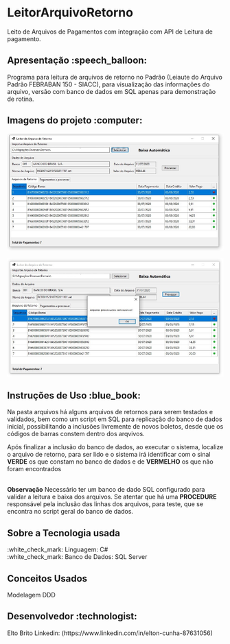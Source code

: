 # LeitorArquivoRetorno
Leito de Arquivos de Pagamentos com integração com API de Leitura de pagamento.


<h2>Apresentação  :speech_balloon:</h2> 
Programa para leitura de arquivos de retorno no Padrão (Leiaute do Arquivo Padrão FEBRABAN 150 - SIACC), para visualização das informações do arquivo, versão com banco de dados em SQL apenas para demonstração de rotina.

<h2>Imagens do projeto :computer:</h2> 

![alt text](https://github.com/eltonbrcunha/LeitorArquivoRetorno/blob/main/LeitorArquivoRetorno/imagens/001.jpg)

![alt text](https://github.com/eltonbrcunha/LeitorArquivoRetorno/blob/main/LeitorArquivoRetorno/imagens/002.jpg)

<h2>Instruções de Uso :blue_book:</h2>
Na pasta arquivos há alguns arquivos de retornos para serem testados e validados, bem como um script em SQL para replicação do banco de dados inicial, possibilitando a inclusões livremente de novos boletos, desde que os códigos de barras constem dentro dos arqvivos.

Após finalizar a inclusão do banco de dados, ao executar o sistema, localize o arquivo de retorno, para ser lido e o sistema irá identificar com o sinal <strong>VERDE</strong> os que constam no banco de dados
e de <strong>VERMELHO</strong> os que não foram encontrados

</br>
<strong>Observação</strong> 
Necessário ter um banco de dado SQL configurado para validar a leitura e baixa dos arquivos.
Se atentar que há uma <strong>PROCEDURE</strong> responsável pela inclusão das linhas dos arquivos, para teste, que se encontra no script geral do banco de dados.

<h2>Sobre a Tecnologia usada</h2>
:white_check_mark: Linguagem: C# </br>
:white_check_mark: Banco de Dados: SQL Server </br>

<h2>Conceitos Usados</h2>
Modelagem DDD

<h2> Desenvolvedor :technologist:</h2>
Elto Brito
Linkedin: (https://www.linkedin.com/in/elton-cunha-87631056)
